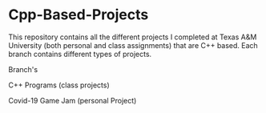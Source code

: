 # Cpp-Based-Projects
This repository contains all the different projects I completed at Texas A&amp;M University (both personal and class assignments) that are C++ based. Each branch contains different types of projects. 

Branch's 
  
  C++ Programs (class projects)
  
  Covid-19 Game Jam (personal Project)
